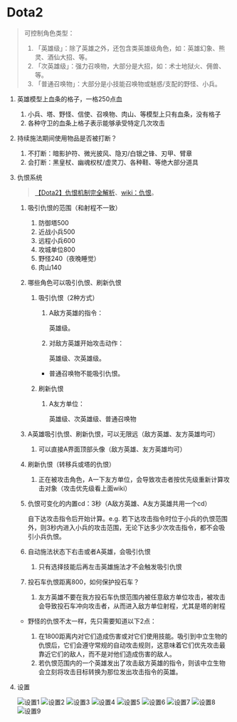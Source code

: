 # Dota2
>可控制角色类型：
>
>1. 「英雄级」：除了英雄之外，还包含类英雄级角色，如：英雄幻象、熊灵、酒仙大招、等。
>2. 「次英雄级」：强力召唤物，大部分是大招，如：术士地狱火、佣兽、等。
>3. 「普通召唤物」：大部分是小技能召唤物或魅惑/支配的野怪、小兵。

1. 英雄模型上血条的格子，一格250点血

    1. 小兵、塔、野怪、信使、召唤物、肉山、等模型上只有血条，没有格子
    2. 各种守卫的血条上格子表示能够承受特定几次攻击
2. 持续施法期间使用物品是否被打断？

    1. 不打断：暗影护符、微光披风、隐刃/白银之锋、刃甲、臂章
    2. 会打断：黑皇杖、幽魂权杖/虚灵刀、各种鞋、等绝大部分道具
3. 仇恨系统

    >[【Dota2】仇恨机制完全解析](https://www.bilibili.com/video/BV1s54y1A77m)、[wiki：仇恨](https://dota.huijiwiki.com/wiki/仇恨)。

    1. 吸引仇恨的范围（和射程不一致）

        1. 防御塔500
        2. 近战小兵500
        3. 远程小兵600
        4. 攻城单位800
        5. 野怪240（夜晚睡觉）
        6. 肉山140
    2. 哪些角色可以吸引仇恨、刷新仇恨

        1. 吸引仇恨（2种方式）

            1. A敌方英雄的指令：

                英雄级。
            2. 对敌方英雄开始攻击动作：

                英雄级、次英雄级。

            - 普通召唤物不能吸引仇恨。
        2. 刷新仇恨

            1. A友方单位：

                英雄级、次英雄级、普通召唤物
    3. A英雄吸引仇恨、刷新仇恨，可以无限远（敌方英雄、友方英雄均可）

        1. 可以直接A界面顶部头像（敌方英雄、友方英雄均可）
    4. 刷新仇恨（转移兵或塔的仇恨）

        1. 正在被攻击角色，A一下友方单位，会导致攻击者按优先级重新计算攻击对象（攻击优先级看上面wiki）
    5. 仇恨可变化的内置cd：3秒（A敌方英雄、A友方英雄共用一个cd）

        自下达攻击指令后开始计算。e.g. 若下达攻击指令时位于小兵的仇恨范围外，则3秒内进入小兵的攻击范围，无论下达多少次攻击指令，都不会吸引小兵仇恨。
    6. 自动施法状态下右击或者A英雄，会吸引仇恨

        1. 只有选择技能后再左击英雄施法才不会触发吸引仇恨
    7. 投石车仇恨距离800，如何保护投石车？

        1. 友方英雄不要在我方投石车仇恨范围内被任意敌方单位攻击，被攻击会导致投石车冲向攻击者，从而进入敌方单位射程，尤其是塔的射程
    - 野怪的仇恨不太一样，先只需要知道以下2点：

        1. 在1800距离内对它们造成伤害或对它们使用技能。吸引到中立生物的仇恨后，它们会遵守常规的自动攻击规则，这意味着它们优先攻击最靠近它们的敌人，而不是对他们造成伤害的敌人。
        2. 若仇恨范围内的一个英雄发出了攻击敌方英雄的指令，则该中立生物会立刻将攻击目标转换为那位发出攻击指令的英雄。
4. 设置

    ![设置1](./images/设置-1.png)
    ![设置2](./images/设置-2.png)
    ![设置3](./images/设置-3.png)
    ![设置4](./images/设置-4.png)
    ![设置5](./images/设置-5.png)
    ![设置6](./images/设置-6.png)
    ![设置7](./images/设置-7.png)
    ![设置8](./images/设置-8.jpg)
    ![设置9](./images/设置-9.jpg)
